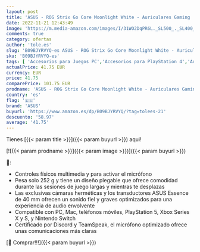 ```yaml
---
layout: post
title: 'ASUS - ROG Strix Go Core Moonlight White - Auriculares Gaming  Sonido Envolvente  Comodidad increíble  compatibles con PC  Mac  teléfonos móviles  Playstation 5  Xbox Series X y S  y Nintendo Switch  Negro'
date: 2022-11-21 12:43:49
image: 'https://m.media-amazon.com/images/I/31WO2DqPR6L._SL500_._SL400_.jpg'
comments: true
category: ofertas
author: 'tole.es'
slug: 'B09BJYRVYQ-es ASUS - ROG Strix Go Core Moonlight White - Auriculares...'
sku: 'B09BJYRVYQ-es'
tags: [ 'Accesorios para Juegos PC','Accesorios para PlayStation 4','Auriculares gaming para PC','Hardware y juegos para PlayStation 4','Informática','Juegos y Accesorios para PC','Videojuegos','asus','nintendo','playstation','xbox','🇪🇸', ]
actualPrice: 41.75 EUR
currency: EUR
price: 41.75
comparePrice: 101.75 EUR
prodname: 'ASUS - ROG Strix Go Core Moonlight White - Auriculares Gaming  Sonido Envolvente  Comodidad increíble  compatibles con PC  Mac  teléfonos móviles  Playstation 5  Xbox Series X y S  y Nintendo Switch  Negro'
country: 'es'
flag: '🇪🇸'
brand: 'ASUS'
buyurl: 'https://www.amazon.es/dp/B09BJYRVYQ/?tag=tolees-21'
descuento: '58.97'
average: '41.75'
---
```


Tienes [{{< param title >}}]({{< param buyurl >}}) aqui!

[![{{< param prodname >}}]({{< param image >}})]({{< param buyurl >}})

🔎:

- Controles físicos multimedia y para activar el micrófono
- Pesa solo 252 g y tiene un diseño plegable que ofrece comodidad durante las sesiones de juego largas y mientras te desplazas
- Las exclusivas cámaras herméticas y los transductores ASUS Essence de 40 mm ofrecen un sonido fiel y graves optimizados para una experiencia de audio envolvente
- Compatible con PC, Mac, teléfonos móviles, PlayStation 5, Xbox Series X y S, y Nintendo Switch
- Certificado por Discord y TeamSpeak, el micrófono optimizado ofrece unas comunicaciones más claras

[🛒 Comprar!!!]({{< param buyurl >}})
